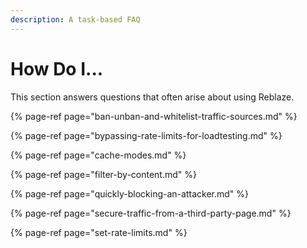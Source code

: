 ```yaml
---
description: A task-based FAQ
---
```


# How Do I...

This section answers questions that often arise about using Reblaze.

{% page-ref page="ban-unban-and-whitelist-traffic-sources.md" %}

{% page-ref page="bypassing-rate-limits-for-loadtesting.md" %}

{% page-ref page="cache-modes.md" %}

{% page-ref page="filter-by-content.md" %}

{% page-ref page="quickly-blocking-an-attacker.md" %}

{% page-ref page="secure-traffic-from-a-third-party-page.md" %}

{% page-ref page="set-rate-limits.md" %}


